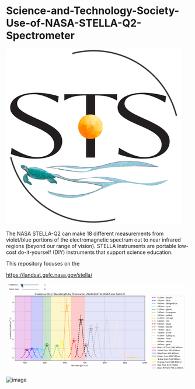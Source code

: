 # Science-and-Technology-Society-Use-of-NASA-STELLA-Q2-Spectrometer

![image](STS_logo.png)


The NASA STELLA-Q2 can make 18 different measurements from violet/blue portions of the electromagnetic spectrum out to near infrared regions (beyond our range of vision). STELLA instruments are portable low-cost do-it-yourself (DIY) instruments that support science education.

This repository focuses on the 

https://landsat.gsfc.nasa.gov/stella/

![image](STELLA_color.gif)

![image](STELLA-Q2_build.png)


